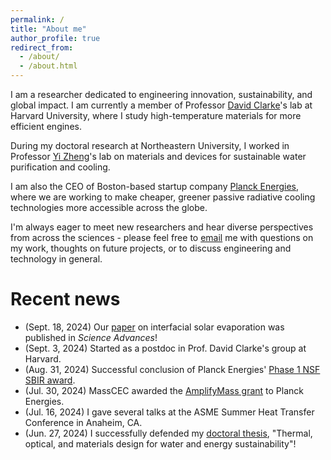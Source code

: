```yaml
---
permalink: /
title: "About me"
author_profile: true
redirect_from: 
  - /about/
  - /about.html
---
```


I am a researcher dedicated to engineering innovation, sustainability, and global impact. I am currently a member of Professor [David Clarke](https://clarke.seas.harvard.edu)'s lab at Harvard University, where I study high-temperature materials for more efficient engines.

During my doctoral research at Northeastern University, I worked in Professor [Yi Zheng](https://nanoenergy.sites.northeastern.edu)'s lab on materials and devices for sustainable water purification and cooling.

I am also the CEO of Boston-based startup company [Planck Energies](https://www.planckenergies.com), where we are working to make cheaper, greener passive radiative cooling technologies more accessible across the globe.

I'm always eager to meet new researchers and hear diverse perspectives from across the sciences - please feel free to [email](mailto:andrew.caratenuto@gmail.com) me with questions on my work, thoughts on future projects, or to discuss engineering and technology in general.

# Recent news
- (Sept. 18, 2024) Our [paper](https://www.science.org/doi/full/10.1126/sciadv.adn6368) on interfacial solar evaporation was published in *Science Advances*!
- (Sept. 3, 2024) Started as a postdoc in Prof. David Clarke's group at Harvard.
- (Aug. 31, 2024) Successful conclusion of Planck Energies' [Phase 1 NSF SBIR award](https://www.nsf.gov/awardsearch/showAward?AWD_ID=2321446&HistoricalAwards=false).
- (Jul. 30, 2024) MassCEC awarded the [AmplifyMass grant](https://www.masscec.com/press/masscec-awards-4-million-climatetech-companies) to Planck Energies.
- (Jul. 16, 2024) I gave several talks at the ASME Summer Heat Transfer Conference in Anaheim, CA.
- (Jun. 27, 2024) I successfully defended my [doctoral thesis](https://repository.library.northeastern.edu/files/neu:ms35xq59w), "Thermal, optical, and materials design for water and energy sustainability"!

